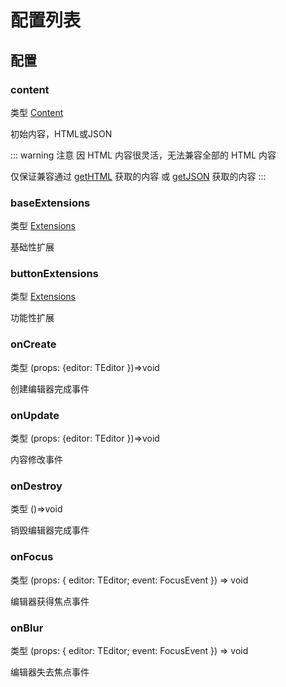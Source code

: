 # 配置列表

## 配置

### content

类型  [Content](https://github.com/ueberdosis/tiptap/blob/main/packages/core/src/types.ts#L90)

初始内容，HTML或JSON
 
::: warning 注意
因 HTML 内容很灵活，无法兼容全部的 HTML 内容

仅保证兼容通过 [getHTML](/api.html#gethtml) 获取的内容 或 [getJSON](/api.html#getjson) 获取的内容
:::

### baseExtensions

类型 [Extensions](https://github.com/ueberdosis/tiptap/blob/main/packages/core/src/types.ts#L19)

基础性扩展

### buttonExtensions

类型 [Extensions](https://github.com/ueberdosis/tiptap/blob/main/packages/core/src/types.ts#L19)

功能性扩展

### onCreate

类型 (props: {editor: TEditor })=>void

创建编辑器完成事件

### onUpdate

类型 (props: {editor: TEditor })=>void

内容修改事件

### onDestroy

类型 ()=>void

销毁编辑器完成事件

### onFocus 

类型 (props: { editor: TEditor; event: FocusEvent }) => void

编辑器获得焦点事件

### onBlur 

类型 (props: { editor: TEditor; event: FocusEvent }) => void

编辑器失去焦点事件
